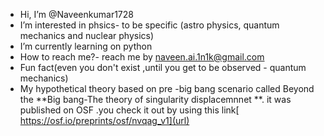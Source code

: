 -  Hi, I’m @Naveenkumar1728
-  I’m interested in phsics- to be specific (astro physics, quantum mechanics and nuclear physics)
-  I’m currently learning on python
-  How to reach me?- reach me by naveen.ai.1n1k@gmail.com
- Fun fact(even you don't exist ,until you get to be observed - quantum mechanics)
- My hypothetical theory based on pre -big bang scenario called Beyond the **Big bang-The theory of singularity displacemnnet **. it was published on OSF .you check it out by  using this link[ https://osf.io/preprints/osf/nvqag_v1](url)
 
